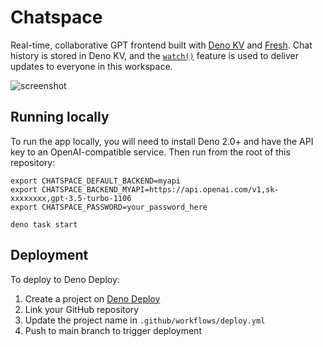 # Chatspace

Real-time, collaborative GPT frontend built with
[Deno KV](https://docs.deno.com/deploy/kv/manual) and
[Fresh](https://fresh.deno.dev/). Chat history is stored in Deno KV, and the
[`watch()`](https://docs.deno.com/deploy/kv/manual/operations#watch) feature is
used to deliver updates to everyone in this workspace.

![screenshot](static/screenshot.png)

## Running locally

To run the app locally, you will need to install Deno 2.0+ and have the API key to an
OpenAI-compatible service. Then run from the root of this repository:

```
export CHATSPACE_DEFAULT_BACKEND=myapi
export CHATSPACE_BACKEND_MYAPI=https://api.openai.com/v1,sk-xxxxxxxx,gpt-3.5-turbo-1106
export CHATSPACE_PASSWORD=your_password_here

deno task start
```

## Deployment

To deploy to Deno Deploy:

1. Create a project on [Deno Deploy](https://dash.deno.com)
2. Link your GitHub repository
3. Update the project name in `.github/workflows/deploy.yml`
4. Push to main branch to trigger deployment
